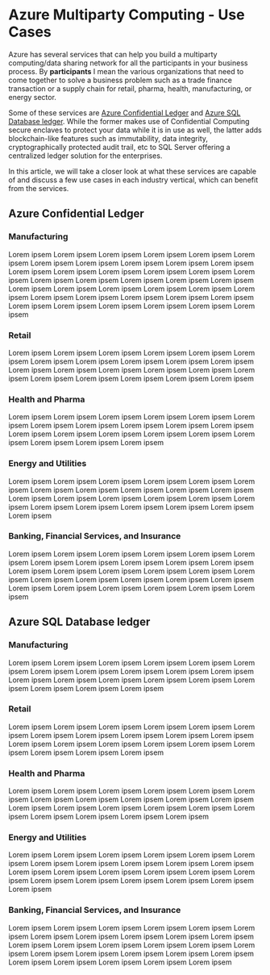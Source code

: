 # Azure Multiparty Computing - Use Cases

Azure has several services that can help you build a multiparty computing/data sharing network for all the participants in your business process. By **participants** I mean the various organizations that need to come together to solve a business problem such as a trade finance transaction or a supply chain for retail, pharma, health, manufacturing, or energy sector. 

Some of these services are [Azure Confidential Ledger](!https://aka.ms/acl) and [Azure SQL Database ledger](!https://aka.ms/sqlledger). While the former makes use of Confidential Computing secure enclaves to protect your data while it is in use as well, the latter adds blockchain-like features such as immutability, data integrity, cryptographically protected audit trail, etc to SQL Server offering a centralized ledger solution for the enterprises.

In this article, we will take a closer look at what these services are capable of and discuss a few use cases in each industry vertical, which can benefit from the services. 

## Azure Confidential Ledger ##

### Manufacturing ###

Lorem ipsem Lorem ipsem Lorem ipsem Lorem ipsem Lorem ipsem Lorem ipsem Lorem ipsem Lorem ipsem Lorem ipsem Lorem ipsem Lorem ipsem Lorem ipsem Lorem ipsem Lorem ipsem Lorem ipsem Lorem ipsem Lorem ipsem Lorem ipsem Lorem ipsem Lorem ipsem Lorem ipsem Lorem ipsem Lorem ipsem Lorem ipsem Lorem ipsem Lorem ipsem Lorem ipsem Lorem ipsem Lorem ipsem Lorem ipsem Lorem ipsem Lorem ipsem Lorem ipsem Lorem ipsem Lorem ipsem Lorem ipsem Lorem ipsem Lorem ipsem Lorem ipsem 

### Retail ###

Lorem ipsem Lorem ipsem Lorem ipsem Lorem ipsem Lorem ipsem Lorem ipsem Lorem ipsem Lorem ipsem Lorem ipsem Lorem ipsem Lorem ipsem Lorem ipsem Lorem ipsem Lorem ipsem Lorem ipsem Lorem ipsem Lorem ipsem Lorem ipsem Lorem ipsem Lorem ipsem Lorem ipsem Lorem ipsem 

### Health and Pharma ###

Lorem ipsem Lorem ipsem Lorem ipsem Lorem ipsem Lorem ipsem Lorem ipsem Lorem ipsem Lorem ipsem Lorem ipsem Lorem ipsem Lorem ipsem Lorem ipsem Lorem ipsem Lorem ipsem Lorem ipsem Lorem ipsem Lorem ipsem Lorem ipsem Lorem ipsem Lorem ipsem 

### Energy and Utilities ###

Lorem ipsem Lorem ipsem Lorem ipsem Lorem ipsem Lorem ipsem Lorem ipsem Lorem ipsem Lorem ipsem Lorem ipsem Lorem ipsem Lorem ipsem Lorem ipsem Lorem ipsem Lorem ipsem Lorem ipsem Lorem ipsem Lorem ipsem Lorem ipsem Lorem ipsem Lorem ipsem Lorem ipsem Lorem ipsem Lorem ipsem 

### Banking, Financial Services, and Insurance ###

Lorem ipsem Lorem ipsem Lorem ipsem Lorem ipsem Lorem ipsem Lorem ipsem Lorem ipsem Lorem ipsem Lorem ipsem Lorem ipsem Lorem ipsem Lorem ipsem Lorem ipsem Lorem ipsem Lorem ipsem Lorem ipsem Lorem ipsem Lorem ipsem Lorem ipsem Lorem ipsem Lorem ipsem Lorem ipsem Lorem ipsem Lorem ipsem Lorem ipsem Lorem ipsem Lorem ipsem Lorem ipsem 

## Azure SQL Database ledger ##

### Manufacturing ###

Lorem ipsem Lorem ipsem Lorem ipsem Lorem ipsem Lorem ipsem Lorem ipsem Lorem ipsem Lorem ipsem Lorem ipsem Lorem ipsem Lorem ipsem Lorem ipsem Lorem ipsem Lorem ipsem Lorem ipsem Lorem ipsem Lorem ipsem Lorem ipsem Lorem ipsem Lorem ipsem 

### Retail ###

Lorem ipsem Lorem ipsem Lorem ipsem Lorem ipsem Lorem ipsem Lorem ipsem Lorem ipsem Lorem ipsem Lorem ipsem Lorem ipsem Lorem ipsem Lorem ipsem Lorem ipsem Lorem ipsem Lorem ipsem Lorem ipsem Lorem ipsem Lorem ipsem Lorem ipsem Lorem ipsem 

### Health and Pharma ###

Lorem ipsem Lorem ipsem Lorem ipsem Lorem ipsem Lorem ipsem Lorem ipsem Lorem ipsem Lorem ipsem Lorem ipsem Lorem ipsem Lorem ipsem Lorem ipsem Lorem ipsem Lorem ipsem Lorem ipsem Lorem ipsem Lorem ipsem Lorem ipsem Lorem ipsem Lorem ipsem Lorem ipsem 

### Energy and Utilities ###

Lorem ipsem Lorem ipsem Lorem ipsem Lorem ipsem Lorem ipsem Lorem ipsem Lorem ipsem Lorem ipsem Lorem ipsem Lorem ipsem Lorem ipsem Lorem ipsem Lorem ipsem Lorem ipsem Lorem ipsem Lorem ipsem Lorem ipsem Lorem ipsem Lorem ipsem Lorem ipsem Lorem ipsem Lorem ipsem Lorem ipsem 

### Banking, Financial Services, and Insurance ###

Lorem ipsem Lorem ipsem Lorem ipsem Lorem ipsem Lorem ipsem Lorem ipsem Lorem ipsem Lorem ipsem Lorem ipsem Lorem ipsem Lorem ipsem Lorem ipsem Lorem ipsem Lorem ipsem Lorem ipsem Lorem ipsem Lorem ipsem Lorem ipsem Lorem ipsem Lorem ipsem Lorem ipsem Lorem ipsem Lorem ipsem Lorem ipsem Lorem ipsem Lorem ipsem Lorem ipsem 